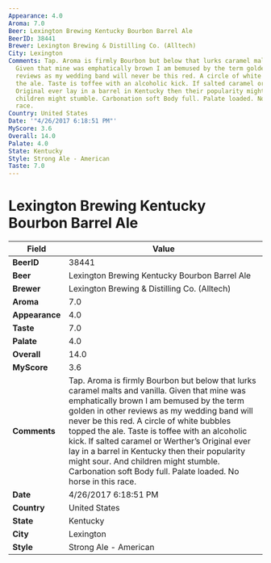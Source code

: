 ```yaml
---
Appearance: 4.0
Aroma: 7.0
Beer: Lexington Brewing Kentucky Bourbon Barrel Ale
BeerID: 38441
Brewer: Lexington Brewing & Distilling Co. (Alltech)
City: Lexington
Comments: Tap. Aroma is firmly Bourbon but below that lurks caramel malts and vanilla.
  Given that mine was emphatically brown I am bemused by the term golden in other
  reviews as my wedding band will never be this red. A circle of white bubbles topped
  the ale. Taste is toffee with an alcoholic kick. If salted caramel or Werther’s
  Original ever lay in a barrel in Kentucky then their popularity might sour. And
  children might stumble. Carbonation soft Body full. Palate loaded. No horse in this
  race.
Country: United States
Date: '"4/26/2017 6:18:51 PM"'
MyScore: 3.6
Overall: 14.0
Palate: 4.0
State: Kentucky
Style: Strong Ale - American
Taste: 7.0
---
```


# Lexington Brewing Kentucky Bourbon Barrel Ale

| Field         | Value |
|---------------|-------|
| **BeerID** | 38441 |
| **Beer** | Lexington Brewing Kentucky Bourbon Barrel Ale |
| **Brewer** | Lexington Brewing & Distilling Co. (Alltech) |
| **Aroma** | 7.0 |
| **Appearance** | 4.0 |
| **Taste** | 7.0 |
| **Palate** | 4.0 |
| **Overall** | 14.0 |
| **MyScore** | 3.6 |
| **Comments** | Tap. Aroma is firmly Bourbon but below that lurks caramel malts and vanilla. Given that mine was emphatically brown I am bemused by the term golden in other reviews as my wedding band will never be this red. A circle of white bubbles topped the ale. Taste is toffee with an alcoholic kick. If salted caramel or Werther’s Original ever lay in a barrel in Kentucky then their popularity might sour. And children might stumble. Carbonation soft Body full. Palate loaded. No horse in this race. |
| **Date** | 4/26/2017 6:18:51 PM |
| **Country** | United States |
| **State** | Kentucky |
| **City** | Lexington |
| **Style** | Strong Ale - American |
